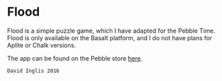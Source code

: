 # Flood

Flood is a simple puzzle game, which I have adapted for the Pebble Time. Flood is only available on the Basalt platform, and I do not have plans for Aplite or Chalk versions.

The app can be found on the Pebble store [here](https://apps.getpebble.com/en_US/application/564c2acda9379f613e000044).

`David Inglis 2016`
